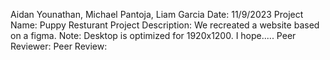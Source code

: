 Aidan Younathan, Michael Pantoja, Liam Garcia
Date: 11/9/2023
Project Name: Puppy Resturant
Project Description: We recreated a website based on a figma.
Note: Desktop is optimized for 1920x1200. I hope.....
Peer Reviewer:
Peer Review:
